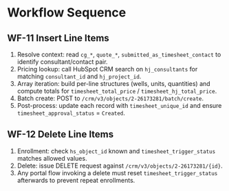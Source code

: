# Workflow Sequence

## WF-11 Insert Line Items
1. Resolve context: read `cg_*`, `quote_*`, `submitted_as_timesheet_contact` to identify consultant/contact pair.
2. Pricing lookup: call HubSpot CRM search on `hj_consultants` for matching `consultant_id` and `hj_project_id`.
3. Array iteration: build per-line structures (wells, units, quantities) and compute totals for `timesheet_total_price` / `timesheet_hj_total_price`.
4. Batch create: POST to `/crm/v3/objects/2-26173281/batch/create`.
5. Post-process: update each record with `timesheet_unique_id` and ensure `timesheet_approval_status` = `Created`.

## WF-12 Delete Line Items
1. Enrollment: check `hs_object_id` known and `timesheet_trigger_status` matches allowed values.
2. Delete: issue DELETE request against `/crm/v3/objects/2-26173281/{id}`.
3. Any portal flow invoking a delete must reset `timesheet_trigger_status` afterwards to prevent repeat enrollments.
